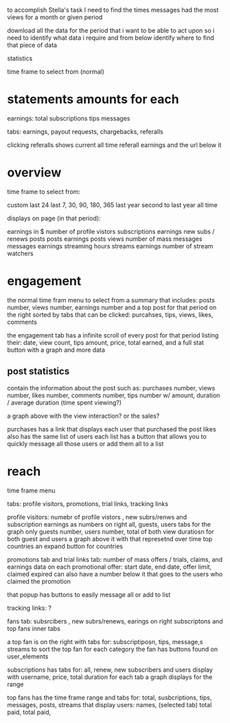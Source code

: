 to accomplish Stella's task I need to find the times messages had the most views for a month or given period

download all the data for the period that i want to be able to act upon
so i need to identify what data i require and from below identify where to find that piece of data







statistics

time frame to select from (normal)
# statements amounts for each
 earnings:
 total
 subscriptions
 tips
 messages

tabs:
earnings, payout requests, chargebacks, referalls

clicking referalls shows current all time referall earnings and the url below it 




# overview

time frame to select from:

custom
last 24
last 7, 30, 90, 180, 365
last year
second to last year
all time

displays on page (in that period):

earnings in $
number of profile vistors
subscriptions earnings
new subs / renews
posts
posts earnings
posts views
number of mass messages
messages earnings
streaming hours
streams earnings
number of stream watchers








# engagement
the normal time fram menu to select from
a summary that includes: posts number, views number, earnings number
and a top post for that period on the right sorted by tabs that can be clicked:
purcahses, tips, views, likes, comments

the engagement tab has a infinite scroll of every post for that period
listing their: date, view count, tips amount, price, total earned, and a full stat button with a graph and more data



## post statistics
contain the information about the post such as:
purchases number, views number, likes number, comments number, tips number w/ amount, duration / average duration (time spent viewing?)

a graph above with the view interaction? or the sales?

purchases has a link that displays each user that purchased the post
likes also has the same list of users
each list has a button that allows you to quickly message all those users or add them all to a list




# reach
time frame menu


tabs:
profile visitors, promotions, trial links, tracking links

profile visitors:
numebr of profile vistors , new subrs/renws and subscription earnings as numbers on right
all, guests, users tabs for the graph only
guests number, users number, total of both
view duratiosn for both guest and users
a graph above it with that represetnd over time
top countries
an expand button for countries

promotions tab and trial links tab:
number of mass offers / trials, claims, and earnings
data on each promotional offer:
start date, end date, offer limit, claimed
expired can also have a number below it that goes to the users who claimed the promotion

that popup has buttons to easily message all or add to list

tracking links:
?


fans tab:
subsrcibers , new subrs/renews, earings on right
subscriptons and top fans inner tabs

a top fan is on the right with tabs for:
subscriptiposn, tips, message,s streams to sort the top fan for each category
the fan has buttons found on user_elements

subscriptions has tabs for:
all, renew, new subscribers
and users display with username, price, total duration for each tab
a graph displays for the range

top fans has the time frame range and tabs for:
total, susbcriptions, tips, messages, posts, streams
that display users: names, (selected tab) total paid, total paid,